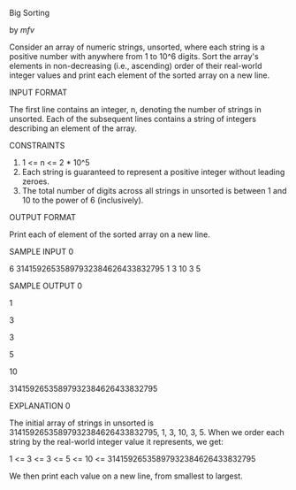 Big Sorting

by _mfv_


Consider an array of numeric strings, unsorted, where each string is a positive number with anywhere from 1 to 10^6 digits. Sort the array's elements in non-decreasing (i.e., ascending) order of their real-world integer values and print each element of the sorted array on a new line.


INPUT FORMAT


The first line contains an integer, n, denoting the number of strings in unsorted. Each of the  subsequent lines contains a string of integers describing an element of the array.




CONSTRAINTS


1. 1 <= n <= 2 * 10^5
2. Each string is guaranteed to represent a positive integer without leading zeroes.
3. The total number of digits across all strings in unsorted is between 1 and 10 to the power of 6 (inclusively).


OUTPUT FORMAT


Print each of element of the sorted array on a new line.


SAMPLE INPUT 0


6
31415926535897932384626433832795
1
3
10
3
5


SAMPLE OUTPUT 0


1

3

3

5

10

31415926535897932384626433832795



EXPLANATION 0


The initial array of strings in unsorted is 31415926535897932384626433832795, 1, 3, 10, 3, 5. When we order each string by the real-world integer value it represents, we get:


1 <= 3 <= 3 <= 5 <= 10 <= 31415926535897932384626433832795


We then print each value on a new line, from smallest to largest.
